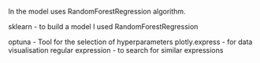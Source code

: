 In the model uses RandomForestRegression algorithm.

sklearn  - to build a model
I used RandomForestRegression

optuna - Tool for the selection of hyperparameters
plotly.express - for data visualisation
regular expression - to search for similar expressions
